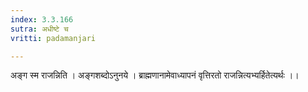 ```yaml
---
index: 3.3.166
sutra: अधीष्टे च
vritti: padamanjari

---
```

अङ्ग स्म राजन्निति । अङ्गशब्दोऽनुनये । ब्राह्मणानामेवाध्यापनं वृत्तिरतो राजन्नित्यभ्यर्हितेत्यर्थः ।।
